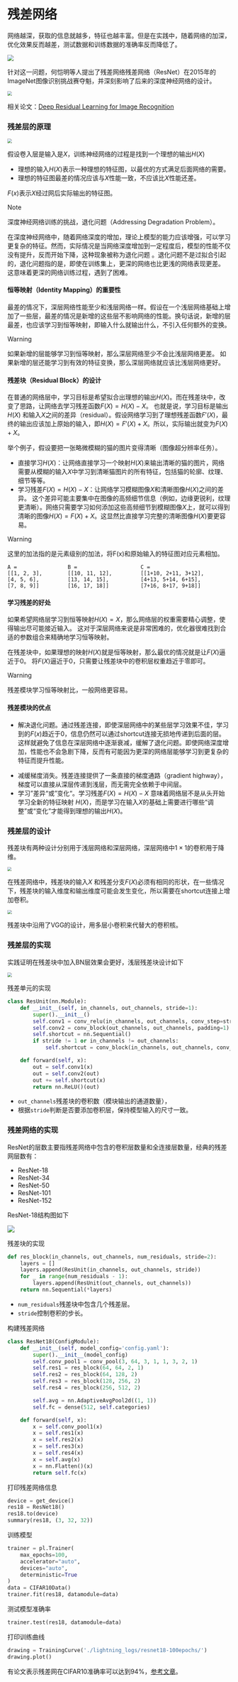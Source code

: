 # 残差网络

网络越深，获取的信息就越多，特征也越丰富。但是在实践中，随着网络的加深，优化效果反而越差，测试数据和训练数据的准确率反而降低了。

<img src="https://raw.githubusercontent.com/hughxusu/lesson-ai/develop/images/cv/8d17d4ed997300dad29d868b16039850.png" style="zoom:90%;" />

针对这一问题，何恺明等人提出了残差网络残差网络（ResNet）在2015年的ImageNet图像识别挑战赛夺魁，并深刻影响了后来的深度神经网络的设计。

<img src="https://raw.githubusercontent.com/hughxusu/lesson-ai/develop/images/cv/08803e5a9b2d589cc873657fd0903fef.png" style="zoom:60%;" />

相关论文：[Deep Residual Learning for Image Recognition](https://arxiv.org/pdf/1512.03385)

### 残差层的原理

<img src="https://raw.githubusercontent.com/hughxusu/lesson-ai/develop/images/cv/4513e8ffd7dd54db4ff54d3c3a542c6c.png" style="zoom:60%;" />

假设卷入层是输入是$X$，训练神经网络的过程是找到一个理想的输出$H(X)$

* 理想的输入$H(X)$表示一种理想的特征图，以最优的方式满足后面网络的需要。
* 理想的特征图最差的情况应该与$X$性能一致，不应该比$X$性能还差。

$F(x)$表示$X$经过网后实际输出的特征图。

> [!note]
>
> 深度神经网络训练的挑战，退化问题（Addressing Degradation Problem）。
>
> 在深度神经网络中，随着网络深度的增加，理论上模型的能力应该增强，可以学习更复杂的特征。然而，实际情况是当网络深度增加到一定程度后，模型的性能不仅没有提升，反而开始下降，这种现象被称为退化问题 。退化问题不是过拟合引起的，退化问题指的是，即使在训练集上，更深的网络也比更浅的网络表现更差。 这意味着更深的网络训练过程，遇到了困难。

#### 恒等映射（Identity Mapping）的重要性

最差的情况下，深层网络性能至少和浅层网络一样。假设在一个浅层网络基础上增加了一些层，最差的情况是新增的这些层不影响网络的性能。换句话说，新增的层最差，也应该学习到恒等映射，即输入什么就输出什么，不引入任何额外的变换。

> [!warning]
>
> 如果新增的层能够学习到恒等映射，那么深层网络至少不会比浅层网络更差。  如果新增的层还能学习到有效的特征变换，那么深层网络就应该比浅层网络更好。

#### 残差块（Residual Block）的设计

在普通的网络层中，学习目标是希望拟合出理想的输出$H(X)$。而在残差块中，改变了思路，让网络去学习残差函数$F(X) = H(X) - X$。 也就是说，学习目标是输出$H(X)$ 和输入$X$之间的差异（residual）。假设网络学习到了理想残差函数$F'(X)$，最终的输出应该加上原始的输入，即$H(X) = F'(X) + X$。所以，实际输出就变为$F(X)+X$。 

举个例子，假设要把一张略微模糊的猫的图片变得清晰（图像超分辨率任务）。

- 直接学习$H(X)$：让网络直接学习一个映射$H(X)$来输出清晰的猫的图片，网络需要从模糊的输入$X$中学习到清晰猫图片的所有特征，包括猫的轮廓、纹理、细节等等。
- 学习残差$F(X) = H(X) - X$：让网络学习模糊图像$X$和清晰图像$H(X)$之间的差异。  这个差异可能主要集中在图像的高频细节信息（例如，边缘更锐利，纹理更清晰）。网络只需要学习如何添加这些高频细节到模糊图像$X$上，就可以得到清晰的图像$H(X) = F(X) + X$。这显然比直接学习完整的清晰图像$H(X)$要更容易。

> [!warning]
>
> 这里的加法指的是元素级别的加法，将F(x)和原始输入的特征图对应元素相加。
>
> ```
> A =                B =                    C =
> [[1, 2, 3],        [[10, 11, 12],         [[1+10, 2+11, 3+12],
> [4, 5, 6],         [13, 14, 15],          [4+13, 5+14, 6+15],
> [7, 8, 9]]         [16, 17, 18]]          [7+16, 8+17, 9+18]]
> ```

#### 学习残差的好处

如果希望网络层学习到恒等映射$H(X) = X$，那么网络层的权重需要精心调整，使得输出尽可能接近输入。  这对于深层网络来说是非常困难的，优化器很难找到合适的参数组合来精确地学习恒等映射。

在残差块中，如果理想的映射$H(X)$就是恒等映射，那么最优的情况就是让$F(X)$逼近于0。  将$F(X)$逼近于0，只需要让残差块中的卷积层权重趋近于零即可。

> [!warning]
>
> 残差模块学习恒等映射比，一般网络更容易。

#### 残差模块的优点

* 解决退化问题。通过残差连接，即使深层网络中的某些层学习效果不佳，学习到的$F(x)$趋近于0，信息仍然可以通过shortcut连接无损地传递到后面的层。 这样就避免了信息在深层网络中逐渐衰减，缓解了退化问题。即使网络深度增加，性能也不会急剧下降，反而有可能因为更深的网络层能够学习到更复杂的特征而提升性能。

- 减缓梯度消失。残差连接提供了一条直接的梯度通路（gradient highway），梯度可以直接从深层传递到浅层，而无需完全依赖于中间层。
- 学习”差异“或”变化“。学习残差$F(X) = H(X) - X$ 意味着网络层不是从头开始学习全新的特征映射 $H(X)$，而是学习在输入$X$的基础上需要进行哪些“调整”或“变化”才能得到理想的输出$H(X)$。

### 残差层的设计

残差块有两种设计分别用于浅层网络和深层网络，深层网络中$1\times1$的卷积用于降维。

<img src="https://raw.githubusercontent.com/hughxusu/lesson-ai/develop/images/cv/renet-1.jpg" style="zoom:55%;" />

在残差网络中，残差块的输入$X$ 和残差分支$F(X)$必须有相同的形状，在一些情况下，残差块的输入维度和输出维度可能会发生变化，所以需要在shortcut连接上增加卷积。

<img src="https://raw.githubusercontent.com/hughxusu/lesson-ai/develop/images/cv/resnet-2.jpg" style="zoom:60%;" />

残差块中沿用了VGG的设计，用多层小卷积来代替大的卷积核。

### 残差层的实现

实践证明在残差块中加入BN层效果会更好，浅层残差块设计如下

<img src="https://raw.githubusercontent.com/hughxusu/lesson-ai/develop/images/cv/e7c3b6da09fcc5aea9f514d29eb4deb6.png" style="zoom:65%;" />

残差单元的实现

```python
class ResUnit(nn.Module):
    def __init__(self, in_channels, out_channels, stride=1):
        super().__init__()
        self.conv1 = conv_relu(in_channels, out_channels, conv_step=stride, padding=1)
        self.conv2 = conv_block(out_channels, out_channels, padding=1)
        self.shortcut = nn.Sequential()
        if stride != 1 or in_channels != out_channels:
            self.shortcut = conv_block(in_channels, out_channels, conv_size=1, conv_step=stride)

    def forward(self, x):
        out = self.conv1(x)
        out = self.conv2(out)
        out += self.shortcut(x)
        return nn.ReLU()(out)
```

* `out_channels`残差块的卷积数（模块输出的通道数量），
* 根据`stride`判断是否要添加卷积层，保持模型输入的尺寸一致。

### 残差网络的实现

ResNet的层数主要指残差网络中包含的卷积层数量和全连接层数量，经典的残差网层数有：

* ResNet-18
* ResNet-34
* ResNet-50
* ResNet-101
* ResNet-152

ResNet-18结构图如下

![](https://raw.githubusercontent.com/hughxusu/lesson-ai/develop/images/cv/420d05bfd2718b5870d436f26db2b84d.png)

残差块的实现

```python
def res_block(in_channels, out_channels, num_residuals, stride=2):
    layers = []
    layers.append(ResUnit(in_channels, out_channels, stride))
    for _ in range(num_residuals - 1):
        layers.append(ResUnit(out_channels, out_channels))
    return nn.Sequential(*layers)
```

* `num_residuals`残差块中包含几个残差层。
* `stride`控制卷积的步长。

构建残差网络

```python
class ResNet18(ConfigModule):
    def __init__(self, model_config='config.yaml'):
        super().__init__(model_config)
        self.conv_pool1 = conv_pool(3, 64, 3, 1, 1, 3, 2, 1)
        self.res1 = res_block(64, 64, 2, 1)
        self.res2 = res_block(64, 128, 2)
        self.res3 = res_block(128, 256, 2)
        self.res4 = res_block(256, 512, 2)

        self.avg = nn.AdaptiveAvgPool2d((1, 1))
        self.fc = dense(512, self.categories)

    def forward(self, x):
        x = self.conv_pool1(x)
        x = self.res1(x)
        x = self.res2(x)
        x = self.res3(x)
        x = self.res4(x)
        x = self.avg(x)
        x = nn.Flatten()(x)
        return self.fc(x)
```

打印残差网络信息

```python
device = get_device()
res18 = ResNet18()
res18.to(device)
summary(res18, (3, 32, 32))
```

训练模型

```python
trainer = pl.Trainer(
    max_epochs=100,
    accelerator="auto",
    devices="auto",
    deterministic=True
)
data = CIFAR10Data()
trainer.fit(res18, datamodule=data)
```

测试模型准确率

```python
trainer.test(res18, datamodule=data)
```

打印训练曲线

```python
drawing = TrainingCurve('./lightning_logs/resnet18-100epochs/')
drawing.plot()
```

有论文表示残差网在CIFAR10准确率可以达到94%，[参考文章](https://blog.csdn.net/qq_41019681/article/details/109757387)。